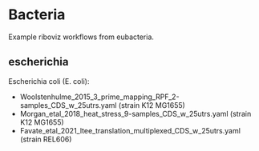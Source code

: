 # Bacteria

Example riboviz workflows from eubacteria.

## escherichia
 
 Escherichia coli (E. coli):

* Woolstenhulme_2015_3_prime_mapping_RPF_2-samples_CDS_w_25utrs.yaml (strain K12 MG1655)
* Morgan_etal_2018_heat_stress_9-samples_CDS_w_25utrs.yaml (strain K12 MG1655)
* Favate_etal_2021_ltee_translation_multiplexed_CDS_w_25utrs.yaml (strain REL606)